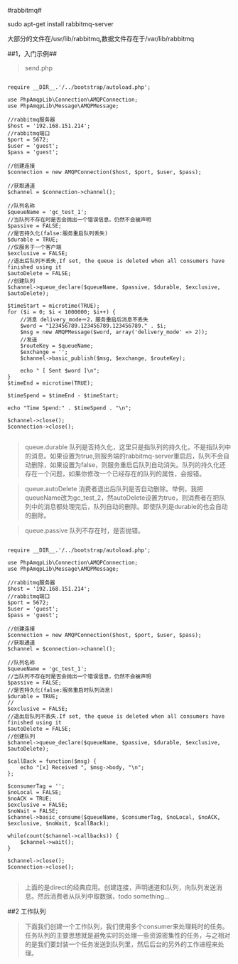 #rabbitmq#

sudo apt-get install rabbitmq-server

大部分的文件在/usr/lib/rabbitmq,数据文件存在于/var/lib/rabbitmq

##1，入门示例##

> send.php

<pre><code>
require __DIR__.'/../bootstrap/autoload.php';

use PhpAmqpLib\Connection\AMQPConnection;
use PhpAmqpLib\Message\AMQPMessage;

//rabbitmq服务器
$host = '192.168.151.214';
//rabbitmq端口
$port = 5672;
$user = 'guest';
$pass = 'guest';

//创建连接
$connection = new AMQPConnection($host, $port, $user, $pass);

//获取通道
$channel = $connection->channel();

//队列名称
$queueName = 'gc_test_1';
//当队列不存在时是否会抛出一个错误信息，仍然不会被声明
$passive = FALSE;
//是否持久化(false:服务重启队列丢失)
$durable = TRUE;
//仅服务于一个客户端
$exclusive = FALSE;
//退出后队列不丢失,If set, the queue is deleted when all consumers have finished using it
$autoDelete = FALSE;
//创建队列
$channel->queue_declare($queueName, $passive, $durable, $exclusive, $autoDelete);

$timeStart = microtime(TRUE);
for ($i = 0; $i < 1000000; $i++) {
	//消息 delivery_mode＝2，服务重启后消息不丢失
	$word = "123456789.123456789.123456789." . $i;
	$msg = new AMQPMessage($word, array('delivery_mode' => 2));
	//发送
	$routeKey = $queueName;
	$exchange = '';
	$channel->basic_publish($msg, $exchange, $routeKey);

	echo " [ Sent $word ]\n";
}
$timeEnd = microtime(TRUE);

$timeSpend = $timeEnd - $timeStart;

echo "Time Spend:" . $timeSpend . "\n";

$channel->close();
$connection->close();

</code></pre>

> queue.durable 队列是否持久化，这里只是指队列的持久化，不是指队列中的消息。如果设置为true,则服务端的rabbitmq-server重启后，队列不会自动删除，如果设置为false，则服务重启后队列自动消失。队列的持久化还存在一个问题，如果你修改一个已经存在的队列的属性，会报错。

> queue.autoDelete 消费者退出后队列是否自动删除。举例，我把queueName改为gc_test_2，然autoDelete设置为true，则消费者在把队列中的消息都处理完后，队列自动的删除。即使队列是durable的也会自动的删除。

> queue.passive 队列不存在时，是否抛错。


<pre><code>
require __DIR__.'/../bootstrap/autoload.php';

use PhpAmqpLib\Connection\AMQPConnection;
use PhpAmqpLib\Message\AMQPMessage;

//rabbitmq服务器
$host = '192.168.151.214';
//rabbitmq端口
$port = 5672;
$user = 'guest';
$pass = 'guest';

//创建连接
$connection = new AMQPConnection($host, $port, $user, $pass);
//获取通道
$channel = $connection->channel();

//队列名称
$queueName = 'gc_test_1';
//当队列不存在时是否会抛出一个错误信息，仍然不会被声明
$passive = FALSE;
//是否持久化(false:服务重启时队列消息)
$durable = TRUE;
//
$exclusive = FALSE;
//退出后队列不丢失.If set, the queue is deleted when all consumers have finished using it
$autoDelete = FALSE;
//创建队列
$channel->queue_declare($queueName, $passive, $durable, $exclusive, $autoDelete);

$callBack = function($msg) {
	echo "[x] Received ", $msg->body, "\n";
};

$consumerTag = '';
$noLocal = FALSE;
$noACK = TRUE;
$exclusive = FALSE;
$noWait = FALSE;
$channel->basic_consume($queueName, $consumerTag, $noLocal, $noACK, $exclusive, $noWait, $callBack);

while(count($channel->callbacks)) {
	$channel->wait();
}

$channel->close();
$connection->close();

</code></pre>

> 上面的是direct的经典应用。创建连接，声明通道和队列，向队列发送消息。然后消费者从队列中取数据，todo something...


##2 工作队列

> 下面我们创建一个工作队列，我们使用多个consumer来处理耗时的任务。任务队列的主要思想就是避免实时的处理一些资源密集性的任务，与之相对的是我们要封装一个任务发送到队列里，然后后台的另外的工作进程来处理。
